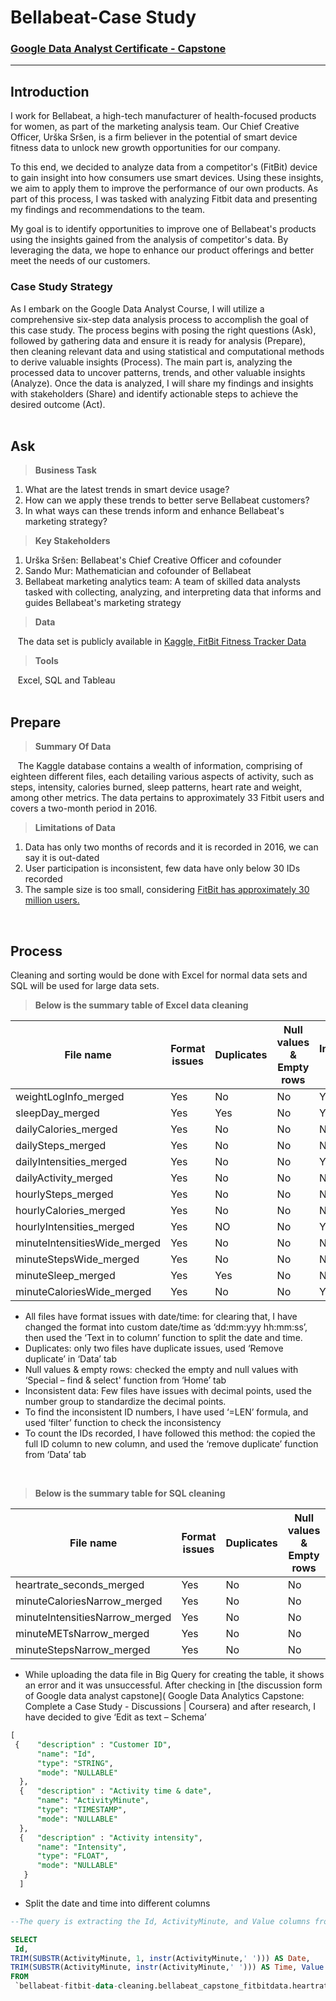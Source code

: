 # **Bellabeat-Case Study**
### [**Google Data Analyst Certificate - Capstone**](https://www.coursera.org/professional-certificates/google-data-analytics)
---

## Introduction
I work for Bellabeat, a high-tech manufacturer of health-focused products for women, as part of the marketing analysis team. Our Chief Creative Officer, Urška Sršen, is a firm believer in the potential of smart device fitness data to unlock new growth opportunities for our company.

To this end, we decided to analyze data from a competitor's (FitBit) device to gain insight into how consumers use smart devices. Using these insights, we aim to apply them to improve the performance of our own products. As part of this process, I was tasked with analyzing Fitbit data and presenting my findings and recommendations to the team.

My goal is to identify opportunities to improve one of Bellabeat's products using the insights gained from the analysis of competitor's data. By leveraging the data, we hope to enhance our product offerings and better meet the needs of our customers.

### Case Study Strategy
As I embark on the Google Data Analyst Course, I will utilize a comprehensive six-step data analysis process to accomplish the goal of this case study. The process begins with posing the right questions (Ask), followed by gathering data and ensure it is ready for analysis (Prepare), then cleaning relevant data and using statistical and computational methods to derive valuable insights (Process). The main part is, analyzing the processed data to uncover patterns, trends, and other valuable insights (Analyze). Once the data is analyzed, I will share my findings and insights with stakeholders (Share) and identify actionable steps to achieve the desired outcome (Act).
<br>
<br>

## Ask
> **Business Task**
1. What are the latest trends in smart device usage?
2. How can we apply these trends to better serve Bellabeat customers?
3. In what ways can these trends inform and enhance Bellabeat's marketing strategy?

> **Key Stakeholders**
1. Urška Sršen: Bellabeat's Chief Creative Officer and cofounder
2. Sando Mur: Mathematician and cofounder of Bellabeat
3. Bellabeat marketing analytics team: A team of skilled data analysts tasked with collecting, analyzing, and interpreting data that informs and guides Bellabeat's marketing strategy

> **Data**

 &nbsp;&nbsp; The data set is publicly available in [Kaggle, FitBit Fitness Tracker Data](https://www.kaggle.com/datasets/arashnic/fitbit)
 
 > **Tools**
 
&nbsp;&nbsp; Excel, SQL and Tableau
<br>
<br>

## Prepare
> **Summary Of Data**

&nbsp;&nbsp; The Kaggle database contains a wealth of information, comprising of eighteen different files, each detailing various aspects of activity, such as steps, intensity, calories burned, sleep patterns, heart rate and weight, among other metrics. The data pertains to approximately 33 Fitbit users and covers a two-month period in 2016.

> **Limitations of Data**
1.	Data has only two months of records and it is recorded in 2016, we can say it is out-dated
2.	User participation is inconsistent, few data have only below 30 IDs recorded
3.	The sample size is too small, considering [FitBit has approximately 30 million users.](https://www.statista.com/statistics/472600/fitbit-active-users/) 
<br>

## Process
Cleaning and sorting would be done with Excel for normal data sets and SQL will be used for large data sets. 

> **Below is the summary table of Excel data cleaning**


| File name                  | Format issues | Duplicates | Null values & Empty rows | Inconsistent data | ID String count | Total IDs recorded |
|----------------------------|---------------|------------|--------------------------|------------------|--------------|-------------------|
| weightLogInfo_merged       | Yes           | No         | No                       | Yes              | 10           | 8                 |
| sleepDay_merged            | Yes           | Yes        | No                       | Yes              | 10           | 24                |
| dailyCalories_merged       | Yes           | No         | No                       | No               | 10           | 33                |
| dailySteps_merged          | Yes           | No         | No                       | No               | 10           | 33                |
| dailyIntensities_merged    | Yes           | No         | No                       | Yes              | 10           | 33                |
| dailyActivity_merged       | Yes           | No         | No                       | No               | 10           | 33                |
| hourlySteps_merged         | Yes           | No         | No                       | No               | 10           | 33                |
| hourlyCalories_merged      | Yes           | No         | No                       | No               | 10           | 33                |
| hourlyIntensities_merged   | Yes           | NO         | No                       | Yes              | 10           | 33                |
| minuteIntensitiesWide_merged | Yes         | No         | No                       | No               | 10           | 33                |
| minuteStepsWide_merged      | Yes         | No         | No                       | No               | 10           | 33                |
| minuteSleep_merged          | Yes         | Yes        | No                       | No               | 10           | 24                |
| minuteCaloriesWide_merged   | Yes         | No         | No                       | Yes              | 10           | 33                |


*	 All files have format issues with date/time: for clearing that, I have changed the format into custom date/time as ‘dd:mm:yyy hh:mm:ss’, then used the ‘Text in to column’ function to split the date and time.
*	Duplicates: only two files have duplicate issues, used ‘Remove duplicate’ in ‘Data’ tab
*	Null values & empty rows: checked the empty and null values with ‘Special – find & select' function from ‘Home’ tab
*	Inconsistent data: Few files have issues with decimal points, used the number group to standardize the decimal points. 
*	To find the inconsistent ID numbers, I have used ‘=LEN’ formula, and used ‘filter’ function to check the inconsistency
*	To count the IDs recorded, I have followed this method: the copied the full ID column to new column, and used the ‘remove duplicate’ function from ‘Data’ tab
<br>

> **Below is the summary table for SQL cleaning**

| File name                       | Format issues | Duplicates | Null values & Empty rows | Inconsistent ID/data | Total Users recorded |
|--------------------------------|---------------|------------|--------------------------|----------------------|----------------------|
| heartrate_seconds_merged       | Yes           | No         | No                       | No                   | 15                   |
| minuteCaloriesNarrow_merged    | Yes           | No         | No                       | No                   | 34                   |
| minuteIntensitiesNarrow_merged | Yes           | No         | No                       | No                   | 34                   |
| minuteMETsNarrow_merged        | Yes           | No         | No                       | No                   | 34                   |
| minuteStepsNarrow_merged       | Yes           | No         | No                       | No                   | 34                   |

*	While uploading the data file in Big Query for creating the table, it shows an error and it was unsuccessful. After checking in [the discussion form of Google data analyst capstone]( Google Data Analytics Capstone: Complete a Case Study - Discussions | Coursera) and after research, I have decided to give ‘Edit as text – Schema’

```SQL
[
 {    "description" : "Customer ID",
      "name": "Id",
      "type": "STRING",
      "mode": "NULLABLE"
  },
  {   "description" : "Activity time & date",
      "name": "ActivityMinute",
      "type": "TIMESTAMP",
      "mode": "NULLABLE"
  },
  {   "description" : "Activity intensity",
      "name": "Intensity",
      "type": "FLOAT",
      "mode": "NULLABLE"
   }
  ]
  ```
  
  * Split the date and time into different columns
 
```SQL
--The query is extracting the Id, ActivityMinute, and Value columns from a table called heartrate_seconds in the bellabeat_capstone_fitbitdata dataset.

SELECT 
 Id,
TRIM(SUBSTR(ActivityMinute, 1, instr(ActivityMinute,' '))) AS Date,
TRIM(SUBSTR(ActivityMinute, instr(ActivityMinute,' '))) AS Time, Value
FROM 
 `bellabeat-fitbit-data-cleaning.bellabeat_capstone_fitbitdata.heartrate_seconds`
 ```
 
 
  
   
